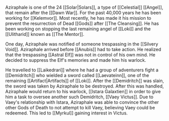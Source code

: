 Aziraphale is one of the 24 [[Solar|Solars]], a type of [[Celestial]] [[Angel]], that remain after the [[Dawn War]]. For the past 40,000 years he has been working for [[Kelemvor]]. Most recently, he has made it his mission to prevent the resurrection of Dead [[Gods]] after [[The Cleansing]]. He has been working on stopping the last remaining angel of [[Loki]] and the [[Ulitharid]] known as [[The Mentor]]. 

One day, Aziraphale was notified of someone trespassing in the [[Silvery Void]]. Aziraphale arrived before [[Anubis]] had to take action. He realized that the trespassing [[Astral Elf]] was not in control of his own mind. He decided to suppress the Elf's memories and made him his warlock. 

He travelled to [[Laikedrari]] where he had a group of adventurers fight a [[Demidritch]] who wielded a sword called [[Laevateinn]], one of the remaining [[Artifact|Artifacts]] of [[Loki]]. After the [[Demidritch]] was slain, the sword was taken by Aziraphale to be destroyed. After this was handled, Aziraphale would return to his warlock, [[Istara Galaxtien]] in order to give him a task to oversee another such Demidritch, [[Vaey Victus]]. Due to Vaey's relationship with Istara, Aziraphale was able to convince the other other Gods of Death to not attempt to kill Vaey, believing Vaey could be redeemed. This led to [[Myrkul]] gaining interest in Victus.